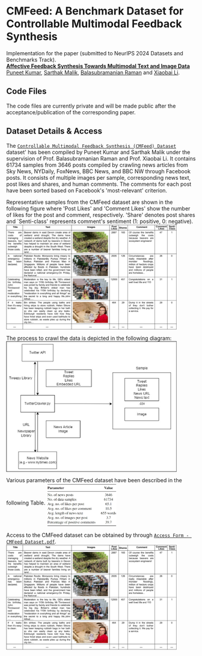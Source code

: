 CMFeed: A Benchmark Dataset for Controllable Multimodal Feedback Synthesis
================================================

Implementation for the paper (submitted to NeurIPS 2024 Datasets and Benchmarks Track). <br>
**[Affective Feedback Synthesis Towards Multimodal Text and Image Data][1]**<br>
[Puneet Kumar](https://puneet-kr.github.io/), [Sarthak Malik](https://www.linkedin.com/in/sarthak-malik-03777a190/), [Balasubramanian Raman](http://faculty.iitr.ac.in/~balarfma/) and [Xiaobai Li](https://www.oulu.fi/en/researchers/xiaobai-li). 

## Code Files
The code files are currently private and will be made public after the acceptance/publication of the corresponding paper. 

Dataset Details & Access
-------------------------
The [`Controllable Multimodal Feedback Synthesis (CMFeed) Dataset`][2] dataset' has been compiled by Puneet Kumar and Sarthak Malik under the supervision of Prof. Balasubramanian Raman and Prof. Xiaobai Li. It contains $61734$ samples from $3646$ posts compiled by crawling news articles from Sky News, NYDaily, FoxNews, BBC News, and BBC NW through Facebook posts. It consists of multiple images per sample, corresponding news text, post likes and shares, and human comments. The comments for each post have been sorted based on Facebook's 'most-relevant' criterion.

Representative samples from the CMFeed dataset are shown in the following figure where 'Post Likes' and 'Comment Likes' show the number of likes for the post and comment, respectively. 'Share' denotes post shares and `Senti-class' represents comment's sentiment ($1$: positive, $0$: negative).
<img src="data_samples.jpg" width="90%" align="middle"> 

The process to crawl the data is depicted in the following diagram:
<img src="data_construction.jpg" width="90%" align="middle">

Various parameters of the CMFeed dataset have been described in the following Table.
<img src="data_table.jpg" width="37%" align="middle">

Access to the CMFeed dataset can be obtained by through [`Access Form - CMFeed Dataset.pdf`][2].   
<img src="data_samples.jpg" width="90%" align="middle"> 

[1]: https://neurips.cc/Conferences/2024/CallForDatasetsBenchmarks
[2]: https://github.com/MIntelligence-Group/CMFeed/blob/main/Access%20Form%20-%20CMFeed%20Dataset.pdf
